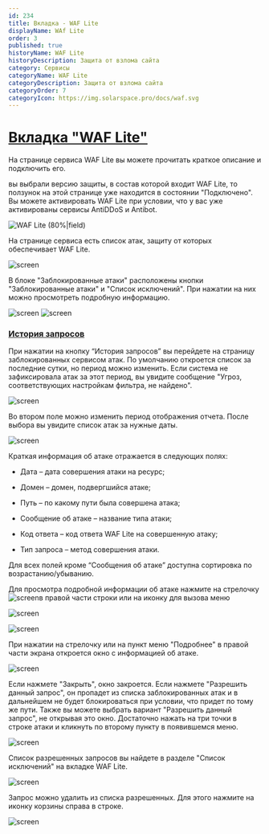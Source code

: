 ```yaml
---
id: 234
title: Вкладка - WAF Lite
displayName: WAf Lite
order: 3
published: true
historyName: WAF Lite
historyDescription: Защита от взлома сайта
category: Сервисы
categoryName: WAF Lite
categoryDescription: Защита от взлома сайта
categoryOrder: 7
categoryIcon: https://img.solarspace.pro/docs/waf.svg
---
```


# [Вкладка "WAF Lite"](waf-lite)
На странице сервиса WAF Lite вы можете прочитать краткое описание и подключить его.

 вы выбрали версию защиты, в состав которой входит WAF Lite, то ползунок на этой странице уже находится в состоянии "Подключено". Вы можете активировать WAF Lite при условии, что у вас уже активированы сервисы AntiDDoS и Antibot.

![WAF Lite (80%|field)](https://img.solarspace.pro/docs/field-waf.jpg "waf-lite")

На странице сервиса есть список атак, защиту от которых обеспечивает WAF Lite. 

![screen]()

В блоке "Заблокированные атаки" расположены кнопки "Заблокированные атаки" и "Список исключений". При нажатии на них можно просмотреть подробную информацию.

![screen]()
![screen]()

### [История запросов](requests-history)

При нажатии на кнопку “История запросов” вы перейдете на страницу заблокированных сервисом атак. По умолчанию откроется список за последние сутки, но период можно изменить. Если система не зафиксировала атак за этот период, вы увидите сообщение "Угроз, соответствующих настройкам фильтра, не найдено".

![screen]()

Во втором поле можно изменить период отображения отчета. После выбора вы увидите список атак за нужные даты.

![screen]()

Краткая информация об атаке отражается в следующих полях:

- Дата – дата совершения атаки на ресурс;

- Домен – домен, подвергшийся атаке;

- Путь – по какому пути была совершена атака;

- Сообщение об атаке – название типа атаки;

- Код ответа – код ответа WAF Lite на совершенную атаку;

- Тип запроса – метод совершения атаки.

Для всех полей кроме “Сообщения об атаке” доступна сортировка по возрастанию/убыванию.

Для просмотра подробной информации об атаке нажмите на стрелочку ![screen]()в правой части строки или на иконку для вызова меню

![screen]()

![screen]()

При нажатии на стрелочку или на пункт меню "Подробнее" в правой части экрана откроется окно с информацией об атаке.

![screen]()

Если нажмете "Закрыть", окно закроется. Если нажмете "Разрешить данный запрос", он пропадет из списка заблокированных атак и в дальнейшем не будет блокироваться при условии, что придет по тому же пути. Также вы можете выбрать вариант "Разрешить данный запрос", не открывая это окно. Достаточно нажать на три точки в строке атаки и кликнуть по второму пункту в появившемся меню.

![screen]()

Список разрешенных запросов вы найдете в разделе "Список исключений" на вкладке WAF Lite.

![screen]()

Запрос можно удалить из списка разрешенных. Для этого нажмите на иконку корзины справа в строке.

![screen]()